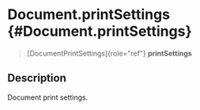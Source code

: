 Document.printSettings {#Document.printSettings}
======================

> [DocumentPrintSettings]{role="ref"} **printSettings**

Description
-----------

Document print settings.
